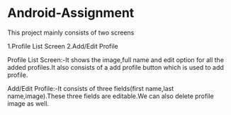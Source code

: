 # Android-Assignment

This project mainly consists of two screens

1.Profile List Screen
2.Add/Edit Profile

Profile List Screen:-It shows the image,full name and edit option for all the added profiles.It also consists of a add profile button which is used to add profile.

Add/Edit Profile:-It consists of three fields(first name,last name,image).These three fields are editable.We can also delete profile image as well.

